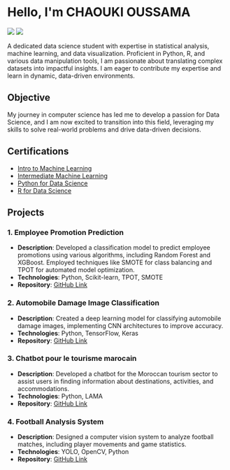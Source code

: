 # Hello, I'm CHAOUKI OUSSAMA
<a href="https://www.linkedin.com/in/oussama-chaouki/"><img src="https://img.shields.io/badge/-LinkedIn-0072b1?&style=for-the-badge&logo=linkedin&logoColor=white" /></a>
<a href="https://www.oussamachaouki.tech/"><img src="https://img.shields.io/badge/-Portfolio-000000?&style=for-the-badge&logo=github&logoColor=white" /></a>

A dedicated data science student with expertise in statistical analysis, machine learning, and data visualization. Proficient in Python, R, and various data manipulation tools, I am passionate about translating complex datasets into impactful insights. I am eager to contribute my expertise and learn in dynamic, data-driven environments.

## Objective

My journey in computer science has led me to develop a passion for Data Science, and I am now excited to transition into this field, leveraging my skills to solve real-world problems and drive data-driven decisions.

## Certifications
- [Intro to Machine Learning](https://www.kaggle.com/learn/certification/oussamachaouki/intro-to-machine-learning)
- [Intermediate Machine Learning](https://www.kaggle.com/learn/certification/oussamachaouki/intermediate-machine-learning)
- [Python for Data Science](https://courses.cognitiveclass.ai/certificates/cfc122a17db547dba4a24b4dec48ab75)
- [R for Data Science](https://courses.cognitiveclass.ai/certificates/24ba91c29bc144c4a9523077a86b8b3d)

## Projects

### 1. Employee Promotion Prediction
- **Description**: Developed a classification model to predict employee promotions using various algorithms, including Random Forest and XGBoost. Employed techniques like SMOTE for class balancing and TPOT for automated model optimization.
- **Technologies**: Python, Scikit-learn, TPOT, SMOTE
- **Repository**: [GitHub Link](https://github.com/oussama7chaouki/EMPLOYEE-PROMOTION-PREDECTION)

### 2. Automobile Damage Image Classification
- **Description**: Created a deep learning model for classifying automobile damage images, implementing CNN architectures to improve accuracy.
- **Technologies**: Python, TensorFlow, Keras
- **Repository**: [GitHub Link](https://github.com/oussama7chaouki/automobile-damage-classification)

### 3. Chatbot pour le tourisme marocain
- **Description**: Developed a chatbot for the Moroccan tourism sector to assist users in finding information about destinations, activities, and accommodations.
- **Technologies**: Python, LAMA
- **Repository**: [GitHub Link](https://github.com/oussama7chaouki/chatbot-tourisme-marocain)

### 4. Football Analysis System
- **Description**: Designed a computer vision system to analyze football matches, including player movements and game statistics.
- **Technologies**: YOLO, OpenCV, Python
- **Repository**: [GitHub Link](https://github.com/oussama7chaouki/football-analysis-system)

